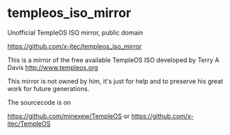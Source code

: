 # templeos_iso_mirror
Unofficial TempleOS ISO mirror, public domain

https://github.com/x-itec/templeos_iso_mirror

This is a mirror of the free available TempleOS ISO developed by Terry A Davis  http://www.templeos.org

This mirror is not owned by him, it's just for help and to preserve his great work for future generations.

The sourcecode is on 

https://github.com/minexew/TempleOS
or https://github.com/x-itec/TempleOS
